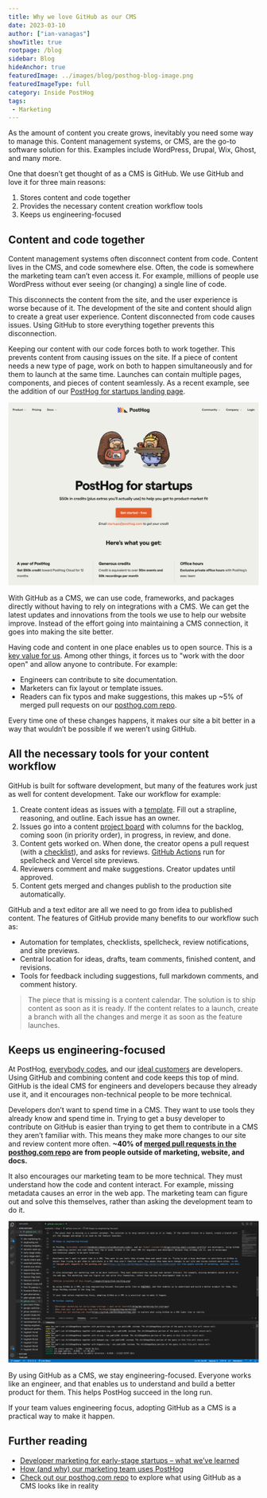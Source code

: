 ```yaml
---
title: Why we love GitHub as our CMS
date: 2023-03-10
author: ["ian-vanagas"]
showTitle: true
rootpage: /blog
sidebar: Blog
hideAnchor: true
featuredImage: ../images/blog/posthog-blog-image.png
featuredImageType: full
category: Inside PostHog
tags:
 - Marketing
---
```


As the amount of content you create grows, inevitably you need some way to manage this. Content management systems, or CMS, are the go-to software solution for this. Examples include WordPress, Drupal, Wix, Ghost, and many more. 

One that doesn’t get thought of as a CMS is GitHub. We use GitHub and love it for three main reasons:

1. Stores content and code together
2. Provides the necessary content creation workflow tools
3. Keeps us engineering-focused

## Content and code together

Content management systems often disconnect content from code. Content lives in the CMS, and code somewhere else. Often, the code is somewhere the marketing team can’t even access it. For example, millions of people use WordPress without ever seeing (or changing) a single line of code.

This disconnects the content from the site, and the user experience is worse because of it. The development of the site and content should align to create a great user experience. Content disconnected from code causes issues. Using GitHub to store everything together prevents this disconnection.

Keeping our content with our code forces both to work together. This prevents content from causing issues on the site. If a piece of content needs a new type of page, work on both to happen simultaneously and for them to launch at the same time. Launches can contain multiple pages, components, and pieces of content seamlessly. As a recent example, see the addition of our [PostHog for startups landing page](https://github.com/PostHog/posthog.com/pull/5451).

![Startup landing page](../images/blog/github-cms/startups.png)

With GitHub as a CMS, we can use code, frameworks, and packages directly without having to rely on integrations with a CMS. We can get the latest updates and innovations from the tools we use to help our website improve. Instead of the effort going into maintaining a CMS connection, it goes into making the site better.

Having code and content in one place enables us to open source. This is a [key value for us](/handbook/company/values#we-are-open-source). Among other things, it forces us to "work with the door open" and allow anyone to contribute. For example:

- Engineers can contribute to site documentation.
- Marketers can fix layout or template issues.
- Readers can fix typos and make suggestions, this makes up ~5% of merged pull requests on our [posthog.com repo](https://github.com/PostHog/posthog.com).

Every time one of these changes happens, it makes our site a bit better in a way that wouldn’t be possible if we weren’t using GitHub. 

## All the necessary tools for your content workflow

GitHub is built for software development, but many of the features work just as well for content development. Take our workflow for example:

1. Create content ideas as issues with a [template](https://github.com/PostHog/posthog.com/issues/new?assignees=andyvan-ph&labels=content&template=blog-post-idea-template.md&title=%7BContent+type%7D+-+%7Btitle%7D). Fill out a strapline, reasoning, and outline. Each issue has an owner.
2. Issues go into a content [project board](https://docs.github.com/en/issues/tracking-your-work-with-issues/planning-and-tracking-work-for-your-team-or-project#adding-issues-to-a-project-board) with columns for the backlog, coming soon (in priority order), in progress, in review, and done.
3. Content gets worked on. When done, the creator opens a pull request (with a [checklist](https://github.com/PostHog/posthog.com/blob/master/.github/pull_request_template.md)), and asks for reviews. [GitHub Actions](/blog/automating-a-software-company-with-github-actions) run for spellcheck and Vercel site previews.
4. Reviewers comment and make suggestions. Creator updates until approved.
5. Content gets merged and changes publish to the production site automatically.

GitHub and a text editor are all we need to go from idea to published content. The features of GitHub provide many benefits to our workflow such as:

- Automation for templates, checklists, spellcheck, review notifications, and site previews.
- Central location for ideas, drafts, team comments, finished content, and revisions.
- Tools for feedback including suggestions, full markdown comments, and comment history.

> The piece that is missing is a content calendar. The solution is to ship content as soon as it is ready. If the content relates to a launch, create a branch with all the changes and merge it as soon as the feature launches.

## Keeps us engineering-focused

At PostHog, [everybody codes](/handbook/company/values#everyone-codes), and our [ideal customers](/blog/creating-ideal-customer-profile) are developers. Using GitHub and combining content and code keeps this top of mind. GitHub is the ideal CMS for engineers and developers because they already use it, and it encourages non-technical people to be more technical.

Developers don’t want to spend time in a CMS. They want to use tools they already know and spend time in. Trying to get a busy developer to contribute on GitHub is easier than trying to get them to contribute in a CMS they aren’t familiar with. This means they make more changes to our site and review content more often. **~40% of [merged pull requests in the posthog.com repo](https://github.com/PostHog/posthog.com/pulls?q=is%3Aclosed) are from people outside of marketing, website, and docs.**

It also encourages our marketing team to be more technical. They must understand how the code and content interact. For example, missing metadata causes an error in the web app. The marketing team can figure out and solve this themselves, rather than asking the development team to do it.

![VSCode screenshot of this blog](../images/blog/github-cms/blog.png)

By using GitHub as a CMS, we stay engineering-focused. Everyone works like an engineer, and that enables us to understand and build a better product for them. This helps PostHog succeed in the long run. 

If your team values engineering focus, adopting GitHub as a CMS is a practical way to make it happen.

## Further reading

- [Developer marketing for early-stage startups – what we’ve learned](/blog/dev-marketing-for-startups)
- [How (and why) our marketing team uses PostHog](/blog/posthog-marketing)
- [Check out our posthog.com repo](https://github.com/PostHog/posthog.com) to explore what using GitHub as a CMS looks like in reality